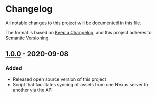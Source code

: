 # Changelog
All notable changes to this project will be documented in this file.

The format is based on [Keep a Changelog](https://keepachangelog.com/en/1.0.0/),
and this project adheres to [Semantic Versioning](https://semver.org/spec/v2.0.0.html).
 
## [1.0.0](https://github.com/Cisco-AMP/nexus_sync/compare/master...v1.0.0) - 2020-09-08
### Added
- Released open source version of this project
- Script that facilitates syncing of assets from one Nexus server to another via the API